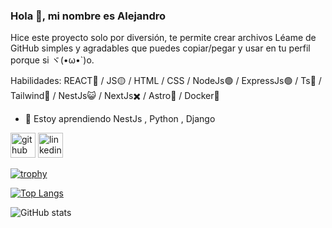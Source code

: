 ### Hola 👋, mi nombre es Alejandro
Hice este proyecto solo por diversión, te permite crear archivos Léame de GitHub simples y agradables que puedes copiar/pegar y usar en tu perfil porque si ヾ(•ω•`)o.

Habilidades:  REACT🔵 / JS🟡 / HTML / CSS / NodeJs🟢 / ExpressJs🟢 / Ts🔵 / Tailwind🔵 / NestJs😺 / NextJs✖️ / Astro🚀 / Docker🐋

- 🌱 Estoy aprendiendo NestJs , Python , Django 


[<img src='https://cdn.jsdelivr.net/npm/simple-icons@3.0.1/icons/github.svg' alt='github' height='40'>](https://github.com/https://github.com/wolfsoul01)  [<img src='https://cdn.jsdelivr.net/npm/simple-icons@3.0.1/icons/linkedin.svg' alt='linkedin' height='40'>](https://www.linkedin.com/in/https://www.linkedin.com/in/alejandro-fajardo-1548a0245//)  

[![trophy](https://github-profile-trophy.vercel.app/?username=https://github.com/wolfsoul01)](https://github.com/ryo-ma/github-profile-trophy)

[![Top Langs](https://github-readme-stats.vercel.app/api/top-langs/?username=https://github.com/wolfsoul01)](https://github.com/anuraghazra/github-readme-stats)

![GitHub stats](https://github-readme-stats.vercel.app/api?username=https://github.com/wolfsoul01&show_icons=true)  

